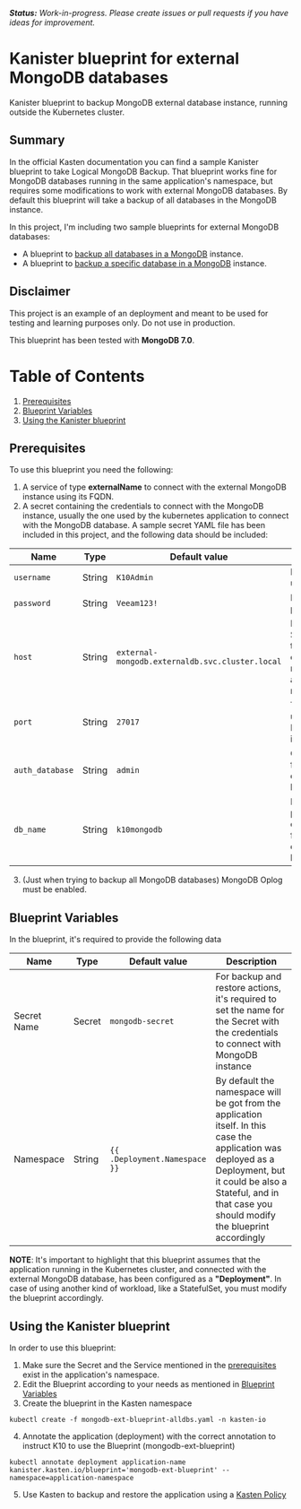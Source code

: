 ***Status:** Work-in-progress. Please create issues or pull requests if you have ideas for improvement.*

# **Kanister blueprint for external MongoDB databases**
Kanister blueprint to backup MongoDB external database instance, running outside the Kubernetes cluster.


## Summary
In the official Kasten documentation you can find a sample Kanister blueprint to take Logical MongoDB Backup.  That blueprint works fine for MongoDB databases running in the same application's namespace, but requires some modifications to work with external MongoDB databases.  By default this blueprint will take a backup of all databases in the MongoDB instance.

In this project, I'm including two sample blueprints for external MongoDB databases:
* A blueprint to [backup all databases in a MongoDB](mongodb-ext-blueprint-alldbs.yaml) instance.
* A blueprint to [backup a specific database in a MongoDB](mongodb-ext-blueprint-singledb.yaml) instance.


## Disclaimer
This project is an example of an deployment and meant to be used for testing and learning purposes only. Do not use in production. 

This blueprint has been tested with **MongoDB 7.0**.


# Table of Contents

1. [Prerequisites](#Prerequisites)
2. [Blueprint Variables](#Blueprint-Variables)
3. [Using the Kanister blueprint](#Using-the-Kanister-blueprint)


## Prerequisites
To use this blueprint you need the following:
1. A service of type **externalName** to connect with the external MongoDB instance using its FQDN.
2. A secret containing the credentials to connect with the MongoDB instance, usually the one used by the kubernetes application to connect with the MongoDB database.  A sample secret YAML file has been included in this project, and the following data should be included:

| Name                    | Type     | Default value         | Description                                                    |
| ----------------------- | -------- | --------------------- | -------------------------------------------------------------- |
| `username`              | String   | `K10Admin`            | MongoDB user name                                              |
| `password`              | String   | `Veeam123!`           | MongoDB password                                               |
| `host `                 | String   | `external-mongodb.externaldb.svc.cluster.local`   | FQDN for the Service of type externalName mentioned as a pre-requisite  |
| `port`                  | String   | `27017`               | TCP port used by MongoDB instance                              |
| `auth_database`         | String   | `admin`               | Only required for single database backup                       |
| `db_name`               | String   | `k10mongodb`          | DB to be protected, only required for single database backup   |


3. (Just when trying to backup all MongoDB databases) MongoDB Oplog must be enabled.


## Blueprint Variables

In the blueprint, it's required to provide the following data


| Name                    | Type     | Default value         | Description                                                                                                            |
| ----------------------- | -------- | --------------------- | ---------------------------------------------------------------------------------------------------------------------- |
| Secret Name             | Secret   | `mongodb-secret`      | For backup and restore actions, it's required to set the name for the Secret with the credentials to connect with MongoDB instance            |
| Namespace               | String   | `{{ .Deployment.Namespace }}`   | By default the namespace will be got from the application itself.  In this case the application was deployed as a Deployment, but it could be also a Stateful, and in that case you should modify the blueprint accordingly   |



**NOTE**: It's important to highlight that this blueprint assumes that the application running in the Kubernetes cluster, and connected with the external MongoDB database, has been configured as a **"Deployment"**.  In case of using another kind of workload, like a StatefulSet, you must modify the blueprint accordingly.


## Using the Kanister blueprint
In order to use this blueprint:

1. Make sure the Secret and the Service mentioned in the  [prerequisites](#Prerequisites) exist in the application's namespace.
2. Edit the Blueprint according to your needs as mentioned in [Blueprint Variables](#Blueprint-Variables)
3. Create the blueprint in the Kasten namespace
```
kubectl create -f mongodb-ext-blueprint-alldbs.yaml -n kasten-io
```

4. Annotate the application (deployment) with the correct annotation to instruct K10 to use the Blueprint (mongodb-ext-blueprint)
```
kubectl annotate deployment application-name kanister.kasten.io/blueprint='mongodb-ext-blueprint' --namespace=application-namespace
```
5. Use Kasten to backup and restore the application using a [Kasten Policy](mongodb-ext-blueprint)